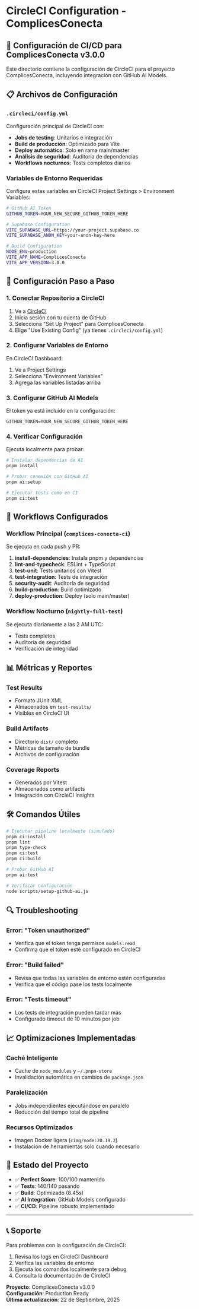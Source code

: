 # CircleCI Configuration - ComplicesConecta

## 🚀 Configuración de CI/CD para ComplicesConecta v3.0.0

Este directorio contiene la configuración de CircleCI para el proyecto ComplicesConecta, incluyendo integración con GitHub AI Models.

## 📋 Archivos de Configuración

### `.circleci/config.yml`
Configuración principal de CircleCI con:
- **Jobs de testing**: Unitarios e integración
- **Build de producción**: Optimizado para Vite
- **Deploy automático**: Solo en rama main/master
- **Análisis de seguridad**: Auditoría de dependencias
- **Workflows nocturnos**: Tests completos diarios

### Variables de Entorno Requeridas

Configura estas variables en CircleCI Project Settings > Environment Variables:

```bash
# GitHub AI Token
GITHUB_TOKEN=YOUR_NEW_SECURE_GITHUB_TOKEN_HERE

# Supabase Configuration
VITE_SUPABASE_URL=https://your-project.supabase.co
VITE_SUPABASE_ANON_KEY=your-anon-key-here

# Build Configuration
NODE_ENV=production
VITE_APP_NAME=ComplicesConecta
VITE_APP_VERSION=3.0.0
```

## 🔧 Configuración Paso a Paso

### 1. Conectar Repositorio a CircleCI

1. Ve a [CircleCI](https://circleci.com/)
2. Inicia sesión con tu cuenta de GitHub
3. Selecciona "Set Up Project" para ComplicesConecta
4. Elige "Use Existing Config" (ya tienes `.circleci/config.yml`)

### 2. Configurar Variables de Entorno

En CircleCI Dashboard:
1. Ve a Project Settings
2. Selecciona "Environment Variables"
3. Agrega las variables listadas arriba

### 3. Configurar GitHub AI Models

El token ya está incluido en la configuración:
```
GITHUB_TOKEN=YOUR_NEW_SECURE_GITHUB_TOKEN_HERE
```

### 4. Verificar Configuración

Ejecuta localmente para probar:
```bash
# Instalar dependencias de AI
pnpm install

# Probar conexión con GitHub AI
pnpm ai:setup

# Ejecutar tests como en CI
pnpm ci:test
```

## 🔄 Workflows Configurados

### **Workflow Principal** (`complices-conecta-ci`)
Se ejecuta en cada push y PR:

1. **install-dependencies**: Instala pnpm y dependencias
2. **lint-and-typecheck**: ESLint + TypeScript
3. **test-unit**: Tests unitarios con Vitest
4. **test-integration**: Tests de integración
5. **security-audit**: Auditoría de seguridad
6. **build-production**: Build optimizado
7. **deploy-production**: Deploy (solo main/master)

### **Workflow Nocturno** (`nightly-full-test`)
Se ejecuta diariamente a las 2 AM UTC:
- Tests completos
- Auditoría de seguridad
- Verificación de integridad

## 📊 Métricas y Reportes

### Test Results
- Formato JUnit XML
- Almacenados en `test-results/`
- Visibles en CircleCI UI

### Build Artifacts
- Directorio `dist/` completo
- Métricas de tamaño de bundle
- Archivos de configuración

### Coverage Reports
- Generados por Vitest
- Almacenados como artifacts
- Integración con CircleCI Insights

## 🛠️ Comandos Útiles

```bash
# Ejecutar pipeline localmente (simulado)
pnpm ci:install
pnpm lint
pnpm type-check
pnpm ci:test
pnpm ci:build

# Probar GitHub AI
pnpm ai:test

# Verificar configuración
node scripts/setup-github-ai.js
```

## 🔍 Troubleshooting

### Error: "Token unauthorized"
- Verifica que el token tenga permisos `models:read`
- Confirma que el token esté configurado en CircleCI

### Error: "Build failed"
- Revisa que todas las variables de entorno estén configuradas
- Verifica que el código pase los tests localmente

### Error: "Tests timeout"
- Los tests de integración pueden tardar más
- Configurado timeout de 10 minutos por job

## 📈 Optimizaciones Implementadas

### **Caché Inteligente**
- Cache de `node_modules` y `~/.pnpm-store`
- Invalidación automática en cambios de `package.json`

### **Paralelización**
- Jobs independientes ejecutándose en paralelo
- Reducción del tiempo total de pipeline

### **Recursos Optimizados**
- Imagen Docker ligera (`cimg/node:20.19.2`)
- Instalación de herramientas solo cuando necesario

## 🎯 Estado del Proyecto

- ✅ **Perfect Score**: 100/100 mantenido
- ✅ **Tests**: 140/140 pasando
- ✅ **Build**: Optimizado (8.45s)
- ✅ **AI Integration**: GitHub Models configurado
- ✅ **CI/CD**: Pipeline robusto implementado

---

## 📞 Soporte

Para problemas con la configuración de CircleCI:
1. Revisa los logs en CircleCI Dashboard
2. Verifica las variables de entorno
3. Ejecuta los comandos localmente para debug
4. Consulta la documentación de CircleCI

**Proyecto**: ComplicesConecta v3.0.0  
**Configuración**: Production Ready  
**Última actualización**: 22 de Septiembre, 2025